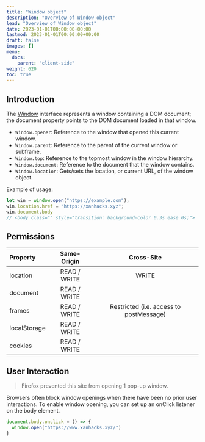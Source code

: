 ```yaml
---
title: "Window object"
description: "Overview of Window object"
lead: "Overview of Window object"
date: 2023-01-01T00:00:00+00:00
lastmod: 2023-01-01T00:00:00+00:00
draft: false
images: []
menu:
  docs:
    parent: "client-side"
weight: 620
toc: true
---
```


## Introduction

The [Window](https://developer.mozilla.org/en-US/docs/Web/API/Window) interface represents a window containing a DOM document; the document property points to the DOM document loaded in that window.

- `Window.opener`: Reference to the window that opened this current window.
- `Window.parent`: Reference to the parent of the current window or subframe.
- `Window.top`: Reference to the topmost window in the window hierarchy.
- `Window.document`: Reference to the document that the window contains.
- `Window.location`: Gets/sets the location, or current URL, of the window object.

Example of usage:

```js
let win = window.open("https://example.com");
win.location.href = "https://xanhacks.xyz";
win.document.body
// <body class="" style="transition: background-color 0.3s ease 0s;">
```

## Permissions

| Property      | Same-Origin   | Cross-Site    |
|:------------- |:-------------:|:-------------:|
| location      | READ / WRITE  | WRITE         |
| document      | READ / WRITE  |               |
| frames        | READ / WRITE  | Restricted (i.e. access to postMessage) |
| localStorage  | READ / WRITE  |               |
| cookies       | READ / WRITE  |               |

## User Interaction

> Firefox prevented this site from opening 1 pop-up window.

Browsers often block window openings when there have been no prior user interactions. To enable window opening, you can set up an onClick listener on the body element.

```js
document.body.onclick = () => {
  window.open("https://www.xanhacks.xyz/") 
}
```